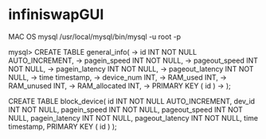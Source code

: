 # infiniswapGUI
MAC OS mysql
/usr/local/mysql/bin/mysql -u root -p

mysql> CREATE TABLE general_info(
    -> id INT NOT NULL AUTO_INCREMENT,
    -> pagein_speed INT NOT NULL,
    -> pageout_speed INT NOT NULL,
    -> pagein_latency INT NOT NULL,
    -> pageout_latency INT NOT NULL,
    -> time timestamp,
    -> device_num INT,
    -> RAM_used INT,
    -> RAM_unused INT,
    -> RAM_allocated INT,
    -> PRIMARY KEY ( id )
    -> );


CREATE TABLE block_device(  id INT NOT NULL AUTO_INCREMENT, dev_id INT NOT NULL, 
pagein_speed INT NOT NULL, pageout_speed INT NOT NULL, pagein_latency INT NOT NULL,
pageout_latency INT NOT NULL, time timestamp, PRIMARY KEY ( id ) );

